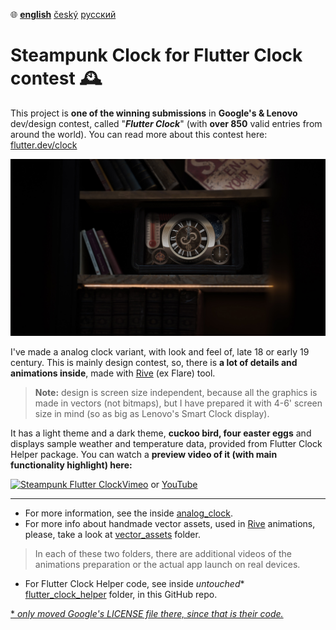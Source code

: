 :globe_with_meridians:  **<u>english</u>**	[český](README.cz.md)	[русский](README.ru.md)

# Steampunk Clock for Flutter Clock contest :mantelpiece_clock:

This project is **one of the winning submissions** in **Google's & Lenovo** dev/design contest, called "***Flutter Clock***" (with **over 850** valid entries from around the world). You can read more about this contest here: [flutter.dev/clock](https://flutter.dev/clock)

![Steampunk Clock Visualisation](preview.jpg)

I've made a analog clock variant, with look and feel of, late 18 or early 19 century. This is mainly design contest, so, there is **a lot of details and animations inside**, made with [Rive](https://rive.app) (ex Flare) tool.
> **Note:** design is screen size independent, because all the graphics is made in vectors (not bitmaps), but I have prepared it with 4-6' screen size in mind (so as big as Lenovo's Smart Clock display).

It has a light theme and a dark theme, **cuckoo bird, four easter eggs** and displays sample weather and temperature data, provided from Flutter Clock Helper package. You can watch a **preview video of it (with main functionality highlight) here:**

[![Steampunk Flutter Clock](https://i.vimeocdn.com/video/857655615_1920x1080.jpg)](https://vimeo.com/tsinis/futterclock)[Vimeo](https://vimeo.com/tsinis/futterclock) or [YouTube](https://youtu.be/1cwBYMQwRb8)

---

* For more information, see the inside [analog_clock](./analog_clock/).
* For more info about handmade vector assets, used in [Rive](https://rive.app) animations, please, take a look at [vector_assets](./vector_assets) folder.

> In each of these two folders, there are additional videos of the animations preparation or the actual app launch on real devices.

* For Flutter Clock Helper code, see inside *untouched** [flutter_clock_helper](./flutter_clock_helper) folder, in this GitHub repo.

[* *only moved Google's LICENSE file there, since that is their code.*](./flutter_clock_helper/LICENSE)
